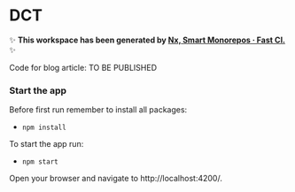 # DCT

✨ **This workspace has been generated by [Nx, Smart Monorepos · Fast CI.](https://nx.dev)** ✨

Code for blog article: TO BE PUBLISHED

### Start the app

Before first run remember to install all packages:

- `npm install`

To start the app run:

- `npm start`

Open your browser and navigate to http://localhost:4200/.

